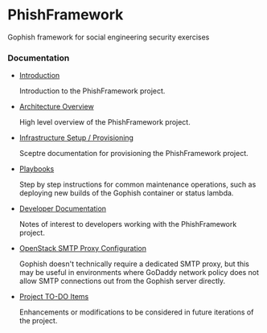 # PhishFramework
Gophish framework for social engineering security exercises

### Documentation

* [Introduction](docs/INTRODUCTION.md)

  Introduction to the PhishFramework project.

* [Architecture Overview](docs/ARCHITECTURE.md)

  High level overview of the PhishFramework project.

* [Infrastructure Setup / Provisioning](docs/SCEPTRE.md)

  Sceptre documentation for provisioning the PhishFramework project.

* [Playbooks](docs/PLAYBOOKS.md)

  Step by step instructions for common maintenance operations, such as
  deploying new builds of the Gophish container or status lambda.

* [Developer Documentation](docs/DEVELOPER.md)

  Notes of interest to developers working with the PhishFramework project.

* [OpenStack SMTP Proxy Configuration](docs/SMTP_PROXY.md)

  Gophish doesn't technically require a dedicated SMTP proxy, but this may be
  useful in environments where GoDaddy network policy does not allow SMTP
  connections out from the Gophish server directly.

* [Project TO-DO Items](docs/TODO.md)

  Enhancements or modifications to be considered in future iterations of the
  project.
